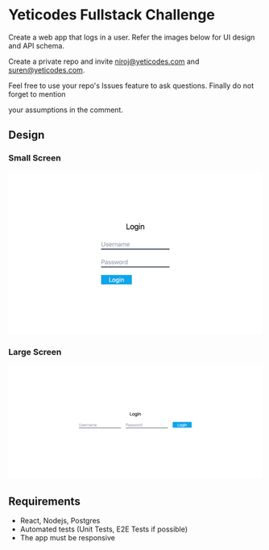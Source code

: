 # Yeticodes Fullstack Challenge

Create a web app that logs in a user. Refer the images below for UI design and API schema.

Create a private repo and invite niroj@yeticodes.com and suren@yeticodes.com.

Feel free to use your repo's Issues feature to ask questions. Finally do not forget to mention

your assumptions in the comment.

## Design
### Small Screen
![Small Screen](small-screen.png?raw=true "Small Screen")

### Large Screen
![Large Screen](large-screen.png?raw=true "Large Screen")

## Requirements
- React, Nodejs, Postgres
- Automated tests (Unit Tests, E2E Tests if possible)
- The app must be responsive
